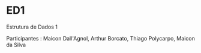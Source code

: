 # ED1
Estrutura de Dados 1

Participantes : Maicon Dall'Agnol, Arthur Borcato, Thiago Polycarpo, Maicon da Silva

